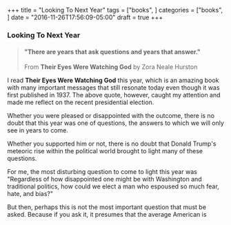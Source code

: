 +++
title = "Looking To Next Year"
tags = ["books",
]
categories = ["books",
]
date = "2016-11-26T17:56:09-05:00"
draft = true
+++

### Looking To Next Year

> #### "There are years that ask questions and years that answer."
>
> From __Their Eyes Were Watching God__ by Zora Neale Hurston

I read __Their Eyes Were Watching God__ this year, which is an amazing book
with many important messages that still resonate today even though it was
first published in 1937.  The above quote, however, caught my attention and
made me reflect on the recent presidential election.

Whether you were pleased or disappointed with the outcome, there is no doubt
that this year was one of questions, the answers to which we will only see in
years to come.

Whether you supported him or not, there is no doubt that Donald Trump's
meteoric rise within the political world brought to light many of these questions.

For me, the most disturbing question to come to light this year was
"Regardless of how disappointed one might be with Washington and traditional
politics, how could we elect a man who espoused so much fear, hate, and bias?" 

But then, perhaps this is not the most important question that must be asked.
Because if you ask it, it presumes that the average American is 






